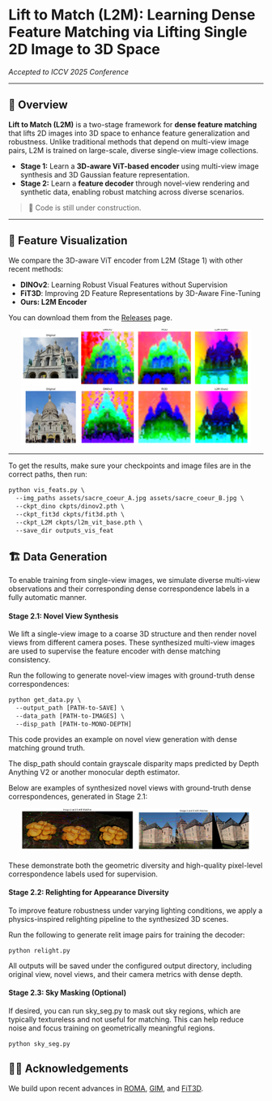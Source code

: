 
# Lift to Match (L2M): Learning Dense Feature Matching via Lifting Single 2D Image to 3D Space

*Accepted to ICCV 2025 Conference*

---

## 🧠 Overview

**Lift to Match (L2M)** is a two-stage framework for **dense feature matching** that lifts 2D images into 3D space to enhance feature generalization and robustness. Unlike traditional methods that depend on multi-view image pairs, L2M is trained on large-scale, diverse single-view image collections.

- **Stage 1:** Learn a **3D-aware ViT-based encoder** using multi-view image synthesis and 3D Gaussian feature representation.
- **Stage 2:** Learn a **feature decoder** through novel-view rendering and synthetic data, enabling robust matching across diverse scenarios.

> 🚧 Code is still under construction.

---

## 🧪 Feature Visualization

We compare the 3D-aware ViT encoder from L2M (Stage 1) with other recent methods:

- **DINOv2**: Learning Robust Visual Features without Supervision
- **FiT3D**: Improving 2D Feature Representations by 3D-Aware Fine-Tuning
- **Ours: L2M Encoder**

You can download them from the [Releases](https://github.com/Sharpiless/L2M/releases/tag/checkpoints) page.

<div align="center">
  <img src="./assets/sacre_coeur_A_compare.png" width="90%">
  <br/>
</div>

<div align="center">
  <img src="./assets/sacre_coeur_B_compare.png" width="90%">
  <br/>
</div>

---

To get the results, make sure your checkpoints and image files are in the correct paths, then run:
```
python vis_feats.py \
  --img_paths assets/sacre_coeur_A.jpg assets/sacre_coeur_B.jpg \
  --ckpt_dino ckpts/dinov2.pth \
  --ckpt_fit3d ckpts/fit3d.pth \
  --ckpt_L2M ckpts/l2m_vit_base.pth \
  --save_dir outputs_vis_feat
```

## 🏗️ Data Generation

To enable training from single-view images, we simulate diverse multi-view observations and their corresponding dense correspondence labels in a fully automatic manner.

#### Stage 2.1: Novel View Synthesis
We lift a single-view image to a coarse 3D structure and then render novel views from different camera poses. These synthesized multi-view images are used to supervise the feature encoder with dense matching consistency.

Run the following to generate novel-view images with ground-truth dense correspondences:
```
python get_data.py \
  --output_path [PATH-to-SAVE] \
  --data_path [PATH-to-IMAGES] \
  --disp_path [PATH-to-MONO-DEPTH]
```

This code provides an example on novel view generation with dense matching ground truth.

The disp_path should contain grayscale disparity maps predicted by Depth Anything V2 or another monocular depth estimator.

Below are examples of synthesized novel views with ground-truth dense correspondences, generated in Stage 2.1:

<div align="center"> <img src="./assets/0_d_00d1ae6aab6ccd59.jpg" width="45%"> <img src="./assets/2_a_02a270519bdb90dd.jpg" width="45%"> </div> <br/>
These demonstrate both the geometric diversity and high-quality pixel-level correspondence labels used for supervision.

#### Stage 2.2: Relighting for Appearance Diversity
To improve feature robustness under varying lighting conditions, we apply a physics-inspired relighting pipeline to the synthesized 3D scenes.

Run the following to generate relit image pairs for training the decoder:
```
python relight.py
```
All outputs will be saved under the configured output directory, including original view, novel views, and their camera metrics with dense depth.

#### Stage 2.3: Sky Masking (Optional)

If desired, you can run sky_seg.py to mask out sky regions, which are typically textureless and not useful for matching. This can help reduce noise and focus training on geometrically meaningful regions.

```
python sky_seg.py
```

## 🙋‍♂️ Acknowledgements

We build upon recent advances in [ROMA](https://github.com/Parskatt/RoMa), [GIM](https://github.com/xuelunshen/gim), and [FiT3D](https://github.com/ywyue/FiT3D).
